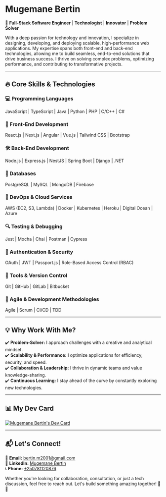 # **Mugemane Bertin**  
🚀 **Full-Stack Software Engineer** | **Technologist** | **Innovator** | **Problem Solver**  

With a deep passion for technology and innovation, I specialize in designing, developing, and deploying scalable, high-performance web applications. My expertise spans both front-end and back-end technologies, allowing me to build seamless, end-to-end solutions that drive business success. I thrive on solving complex problems, optimizing performance, and contributing to transformative projects.  

---

## 🔥 **Core Skills & Technologies**  

### **💻 Programming Languages**  
JavaScript | TypeScript | Java | Python | PHP | C/C++ | C#  

### **🎨 Front-End Development**  
React.js | Next.js | Angular | Vue.js | Tailwind CSS | Bootstrap  

### **🛠️ Back-End Development**  
Node.js | Express.js | NestJS | Spring Boot | Django | .NET  

### **💾 Databases**  
PostgreSQL | MySQL | MongoDB | Firebase  

### **🚀 DevOps & Cloud Services**  
AWS (EC2, S3, Lambda) | Docker | Kubernetes | Heroku | Digital Ocean | Azure  

### **🔍 Testing & Debugging**  
Jest | Mocha | Chai | Postman | Cypress  

### **🔐 Authentication & Security**  
OAuth | JWT | Passport.js | Role-Based Access Control (RBAC)  

### **📌 Tools & Version Control**  
Git | GitHub | GitLab | Bitbucket  

### **📜 Agile & Development Methodologies**  
Agile | Scrum | CI/CD | TDD  

---

## 💡 **Why Work With Me?**  

✔️ **Problem-Solver:** I approach challenges with a creative and analytical mindset.  
✔️ **Scalability & Performance:** I optimize applications for efficiency, security, and speed.  
✔️ **Collaboration & Leadership:** I thrive in dynamic teams and value knowledge-sharing.  
✔️ **Continuous Learning:** I stay ahead of the curve by constantly exploring new technologies.  

---

## 📊 **My Dev Card**  

[![Mugemane Bertin's Dev Card](https://api.daily.dev/devcards/b73a9dd4f4fc47c1ae2f25e0557e12aa.png?r=dx5)](https://app.daily.dev/mugemanebertin)  

---

## 📬 **Let's Connect!**  

📧 **Email:** [bertin.m2001@gmail.com](mailto:bertin.m2001@gmail.com)  
🔗 **LinkedIn:** [Mugemane Bertin](https://www.linkedin.com/in/mugemane-bertin-15a383237)  
📞 **Phone:** [+250781120876](tel:+250781120876)  

Whether you're looking for collaboration, consultation, or just a tech discussion, feel free to reach out. Let's build something amazing together! 🚀✨
